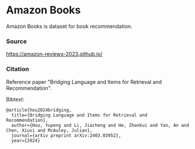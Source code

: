 # Amazon Books

Amazon Books is dataset for book recommendation.

### Source 
https://amazon-reviews-2023.github.io/

### Citation
Reference paper "Bridging Language and Items for Retrieval and Recommendation".

Bibtext:
```
@article{hou2024bridging,
  title={Bridging Language and Items for Retrieval and Recommendation},
  author={Hou, Yupeng and Li, Jiacheng and He, Zhankui and Yan, An and Chen, Xiusi and McAuley, Julian},
  journal={arXiv preprint arXiv:2403.03952},
  year={2024}

```